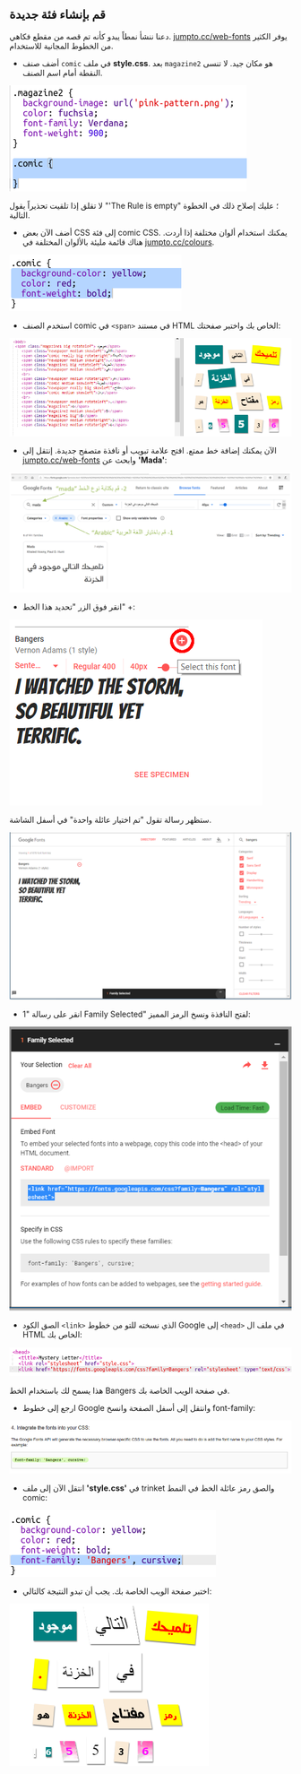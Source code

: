 ## قم بإنشاء فئة جديدة

دعنا ننشأ نمطاً يبدو كأنه تم قصه من مقطع فكاهي. <a href="http://jumpto.cc/web-fonts" target="_blank">jumpto.cc/web-fonts</a> يوفر الكثير من الخطوط المجانية للاستخدام.

+ أضف صنف `comic` في ملف **style.css**. بعد `magazine2` هو مكان جيد. لا تنسى النقطة أمام اسم الصنف. 

![لقطة الشاشة](images/letter-comic1.png)

لا تقلق إذا تلقيت تحذيراً يقول "'The Rule is empty" ؛ عليك إصلاح ذلك في الخطوة التالية.

+ أضف الآن بعض CSS إلى فئة comic CSS. يمكنك استخدام ألوان مختلفة إذا أردت. هناك قائمة مليئة بالألوان المختلفة في <a href="http://jumpto.cc/colours" target="_blank">jumpto.cc/colours</a>.

![لقطة الشاشة](images/letter-comic2.png)

+ استخدم الصنف comic في `<span>` في مستند HTML الخاص بك واختبر صفحتك:

![لقطة الشاشة](images/letter-comic-output.png)

+ الآن يمكنك إضافة خط ممتع. افتح علامة تبويب أو نافذة متصفح جديدة. إنتقل إلى <a href="http://jumpto.cc/web-fonts" target="_blank">jumpto.cc/web-fonts</a> وابحث عن **'Mada'**:

![لقطة الشاشة](images/letter-gfonts-1-annotated.png)

+ انقر فوق الزر "تحديد هذا الخط" +:

![لقطة الشاشة](images/letter-gfonts-2-annotated.png)

ستظهر رسالة تقول "تم اختيار عائلة واحدة" في أسفل الشاشة.

![لقطة الشاشة](images/letter-gfonts-3.png)

+ انقر على رسالة "1 Family Selected" لفتح النافذة ونسخ الرمز المميز:

![لقطة الشاشة](images/letter-gfonts-4.png)

+ الصق الكود `<link>` الذي نسخته للتو من خطوط Google إلى `<head>` في ملف ال HTML الخاص بك:

![لقطة الشاشة](images/letter-fonts-head.png)

هذا يسمح لك باستخدام الخط Bangers في صفحة الويب الخاصة بك.

+ ارجع إلى خطوط Google وانتقل إلى أسفل الصفحة وانسخ font-family:

![لقطة الشاشة](images/letter-fonts-bangers.png)

+ انتقل الآن إلى ملف **'style.css'** في trinket والصق رمز عائلة الخط في النمط comic:

![لقطة الشاشة](images/letter-fonts-comic.png)

+ اختبر صفحة الويب الخاصة بك. يجب أن تبدو النتيجة كالتالي: 

![لقطة الشاشة](images/letter-fonts-output.png)